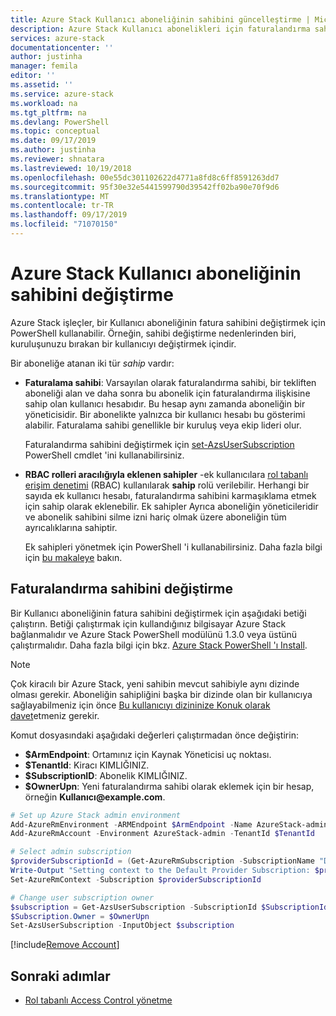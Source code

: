 ```yaml
---
title: Azure Stack Kullanıcı aboneliğinin sahibini güncelleştirme | Microsoft Docs
description: Azure Stack Kullanıcı abonelikleri için faturalandırma sahibini değiştirin.
services: azure-stack
documentationcenter: ''
author: justinha
manager: femila
editor: ''
ms.assetid: ''
ms.service: azure-stack
ms.workload: na
ms.tgt_pltfrm: na
ms.devlang: PowerShell
ms.topic: conceptual
ms.date: 09/17/2019
ms.author: justinha
ms.reviewer: shnatara
ms.lastreviewed: 10/19/2018
ms.openlocfilehash: 00e55dc301102622d4771a8fd8c6ff8591263dd7
ms.sourcegitcommit: 95f30e32e5441599790d39542ff02ba90e70f9d6
ms.translationtype: MT
ms.contentlocale: tr-TR
ms.lasthandoff: 09/17/2019
ms.locfileid: "71070150"
---
```

# <a name="change-the-owner-for-an-azure-stack-user-subscription"></a>Azure Stack Kullanıcı aboneliğinin sahibini değiştirme

Azure Stack işleçler, bir Kullanıcı aboneliğinin fatura sahibini değiştirmek için PowerShell kullanabilir. Örneğin, sahibi değiştirme nedenlerinden biri, kuruluşunuzu bırakan bir kullanıcıyı değiştirmek içindir.

Bir aboneliğe atanan iki tür *sahip* vardır:

- **Faturalama sahibi**: Varsayılan olarak faturalandırma sahibi, bir tekliften aboneliği alan ve daha sonra bu abonelik için faturalandırma ilişkisine sahip olan kullanıcı hesabıdır. Bu hesap aynı zamanda aboneliğin bir yöneticisidir. Bir abonelikte yalnızca bir kullanıcı hesabı bu gösterimi alabilir. Faturalama sahibi genellikle bir kuruluş veya ekip lideri olur.

  Faturalandırma sahibini değiştirmek için [set-AzsUserSubscription](/powershell/module/azs.subscriptions.admin/set-azsusersubscription) PowerShell cmdlet 'ini kullanabilirsiniz.  

- **RBAC rolleri aracılığıyla eklenen sahipler** -ek kullanıcılara [rol tabanlı erişim denetimi](azure-stack-manage-permissions.md) (RBAC) kullanılarak **sahip** rolü verilebilir. Herhangi bir sayıda ek kullanıcı hesabı, faturalandırma sahibini karmaşıklama etmek için sahip olarak eklenebilir. Ek sahipler Ayrıca aboneliğin yöneticileridir ve abonelik sahibini silme izni hariç olmak üzere aboneliğin tüm ayrıcalıklarına sahiptir.

  Ek sahipleri yönetmek için PowerShell 'i kullanabilirsiniz. Daha fazla bilgi için [bu makaleye](/azure/role-based-access-control/role-assignments-powershell) bakın.

## <a name="change-the-billing-owner"></a>Faturalandırma sahibini değiştirme

Bir Kullanıcı aboneliğinin fatura sahibini değiştirmek için aşağıdaki betiği çalıştırın. Betiği çalıştırmak için kullandığınız bilgisayar Azure Stack bağlanmalıdır ve Azure Stack PowerShell modülünü 1.3.0 veya üstünü çalıştırmalıdır. Daha fazla bilgi için bkz. [Azure Stack PowerShell 'ı Install](azure-stack-powershell-install.md).

>[!NOTE]
>Çok kiracılı bir Azure Stack, yeni sahibin mevcut sahibiyle aynı dizinde olması gerekir. Aboneliğin sahipliğini başka bir dizinde olan bir kullanıcıya sağlayabilmeniz için önce [Bu kullanıcıyı dizininize Konuk olarak davet](/azure/active-directory/b2b/add-users-administrator)etmeniz gerekir.

Komut dosyasındaki aşağıdaki değerleri çalıştırmadan önce değiştirin:

- **$ArmEndpoint**: Ortamınız için Kaynak Yöneticisi uç noktası.
- **$TenantId**: Kiracı KIMLIĞINIZ.
- **$SubscriptionID**: Abonelik KIMLIĞINIZ.
- **$OwnerUpn**: Yeni faturalandırma sahibi olarak eklemek için bir hesap, örneğin **Kullanıcı\@example.com**.

```powershell
# Set up Azure Stack admin environment
Add-AzureRmEnvironment -ARMEndpoint $ArmEndpoint -Name AzureStack-admin
Add-AzureRmAccount -Environment AzureStack-admin -TenantId $TenantId

# Select admin subscription
$providerSubscriptionId = (Get-AzureRmSubscription -SubscriptionName "Default Provider Subscription").Id
Write-Output "Setting context to the Default Provider Subscription: $providerSubscriptionId"
Set-AzureRmContext -Subscription $providerSubscriptionId

# Change user subscription owner
$subscription = Get-AzsUserSubscription -SubscriptionId $SubscriptionId
$Subscription.Owner = $OwnerUpn
Set-AzsUserSubscription -InputObject $subscription
```

[!include[Remove Account](../../includes/remove-account.md)]

## <a name="next-steps"></a>Sonraki adımlar

- [Rol tabanlı Access Control yönetme](azure-stack-manage-permissions.md)
